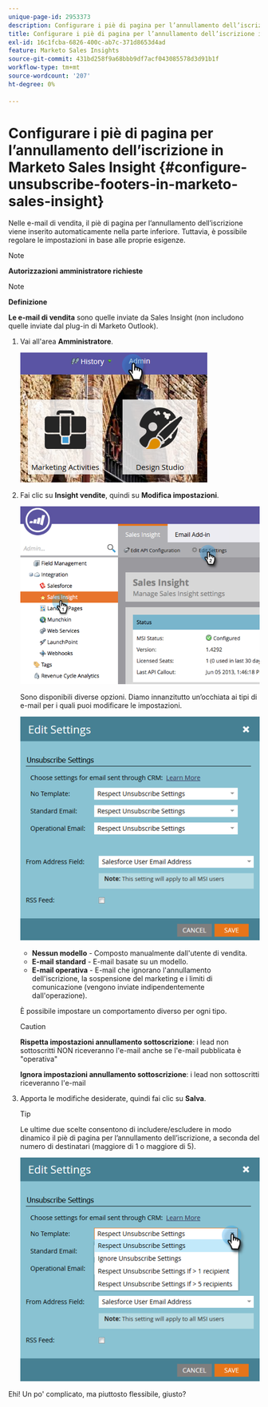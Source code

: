 ```yaml
---
unique-page-id: 2953373
description: Configurare i piè di pagina per l’annullamento dell’iscrizione in Marketo Sales Insight - Documentazione di Marketo - Documentazione del prodotto
title: Configurare i piè di pagina per l’annullamento dell’iscrizione in Marketo Sales Insight
exl-id: 16c1fcba-6826-400c-ab7c-371d8653d4ad
feature: Marketo Sales Insights
source-git-commit: 431bd258f9a68bbb9df7acf043085578d3d91b1f
workflow-type: tm+mt
source-wordcount: '207'
ht-degree: 0%

---
```


# Configurare i piè di pagina per l’annullamento dell’iscrizione in Marketo Sales Insight {#configure-unsubscribe-footers-in-marketo-sales-insight}

Nelle e-mail di vendita, il piè di pagina per l’annullamento dell’iscrizione viene inserito automaticamente nella parte inferiore. Tuttavia, è possibile regolare le impostazioni in base alle proprie esigenze.

>[!NOTE]
>
>**Autorizzazioni amministratore richieste**

>[!NOTE]
>
>**Definizione**
>
>**Le e-mail di vendita** sono quelle inviate da Sales Insight (non includono quelle inviate dal plug-in di Marketo Outlook).

1. Vai all&#39;area **Amministratore**.

   ![](assets/one-1.png)

1. Fai clic su **Insight vendite**, quindi su **Modifica impostazioni**.

   ![](assets/two-1.png)

   Sono disponibili diverse opzioni. Diamo innanzitutto un’occhiata ai tipi di e-mail per i quali puoi modificare le impostazioni.

   ![](assets/three-1.png)

   * **Nessun modello** - Composto manualmente dall&#39;utente di vendita.
   * **E-mail standard** - E-mail basate su un modello.
   * **E-mail operativa** - E-mail che ignorano l&#39;annullamento dell&#39;iscrizione, la sospensione del marketing e i limiti di comunicazione (vengono inviate indipendentemente dall&#39;operazione).

   È possibile impostare un comportamento diverso per ogni tipo.

   >[!CAUTION]
   >
   >**Rispetta impostazioni annullamento sottoscrizione**: i lead non sottoscritti NON riceveranno l&#39;e-mail anche se l&#39;e-mail pubblicata è &quot;operativa&quot;
   >
   >**Ignora impostazioni annullamento sottoscrizione**: i lead non sottoscritti riceveranno l&#39;e-mail

1. Apporta le modifiche desiderate, quindi fai clic su **Salva**.

   >[!TIP]
   >
   >Le ultime due scelte consentono di includere/escludere in modo dinamico il piè di pagina per l’annullamento dell’iscrizione, a seconda del numero di destinatari (maggiore di 1 o maggiore di 5).

   ![](assets/four-1.png)

Ehi! Un po&#39; complicato, ma piuttosto flessibile, giusto?
